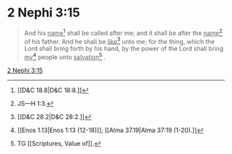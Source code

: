 # 2 Nephi 3:15

> And his <u>name</u>[^a] shall be called after me; and it shall be after the <u>name</u>[^b] of his father. And he shall be <u>like</u>[^c] unto me; for the thing, which the Lord shall bring forth by his hand, by the power of the Lord shall bring <u>my</u>[^d] people unto <u>salvation</u>[^e] .

[2 Nephi 3:15](https://www.churchofjesuschrist.org/study/scriptures/bofm/2-ne/3?lang=eng&id=p15#p15)


[^a]: [[D&C 18.8|D&C 18:8.]]
[^b]: JS—H 1:3.
[^c]: [[D&C 28.2|D&C 28:2.]]
[^d]: [[Enos 1.13|Enos 1:13 (12-18)]]; [[Alma 37.19|Alma 37:19 (1-20).]]
[^e]: TG [[Scriptures, Value of]].
